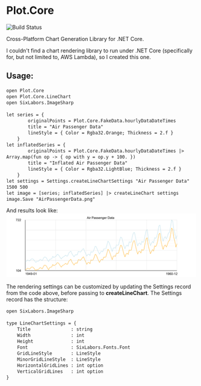 # Plot.Core
![Build Status](https://dev.azure.com/ardavex/Plot.Core/_apis/build/status/ardave.Plot.Core "Build Status")

Cross-Platform Chart Generation Library for .NET Core.

I couldn't find a chart rendering library to run under .NET Core (specifically for, but not limited to, AWS Lambda), so I created this one.

## Usage:
```
open Plot.Core
open Plot.Core.LineChart
open SixLabors.ImageSharp

let series = {
        originalPoints = Plot.Core.FakeData.hourlyDataDateTimes
        title = "Air Passenger Data"
        lineStyle = { Color = Rgba32.Orange; Thickness = 2.f }
    }
let inflatedSeries = {
        originalPoints = Plot.Core.FakeData.hourlyDataDateTimes |> Array.map(fun op -> { op with y = op.y + 100. })
        title = "Inflated Air Passenger Data"
        lineStyle = { Color = Rgba32.LightBlue; Thickness = 2.f }
    }
let settings = Settings.createLineChartSettings "Air Passenger Data" 1500 500
let image = [series; inflatedSeries] |> createLineChart settings
image.Save "AirPassengerData.png"
```

And results look like:
![Line chart showing airline passengers over time](https://raw.githubusercontent.com/ardave/Plot.Core/master/AirPassengerData.png)

The rendering settings can be customized by updating the Settings record from the code above, before passing to **createLineChart**.  The Settings record has the structure:
```
open SixLabors.ImageSharp

type LineChartSettings = {
    Title               : string
    Width               : int
    Height              : int
    Font                : SixLabors.Fonts.Font
    GridLineStyle       : LineStyle
    MinorGridLineStyle  : LineStyle
    HorizontalGridLines : int option
    VerticalGridLines   : int option
}
```